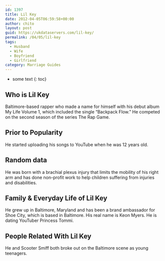 ```yaml
---
id: 1397
title: Lil Key
date: 2012-04-05T06:59:58+00:00
author: chito
layout: post
guid: https://ukdataservers.com/lil-key/
permalink: /04/05/lil-key
tags:
  - Husband
  - Wife
  - Boyfriend
  - Girlfriend
category: Marriage Guides
---
```


* some text
{: toc}
          
          
## Who is  Lil Key
                  
                  
                  
Baltimore-based rapper who made a name for himself with his debut album My Life Volume 1, which included the single &#8220;Backpack Flow.&#8221; He competed on the second season of the series The Rap Game. 
                  
                
                
                
## Prior to Popularity 
                  
                  
                  
He started uploading his songs to YouTube when he was 12 years old. 
                  
                
                
                
## Random data 
                  
                  
                  
He was born with a brachial plexus injury that limits the mobility of his right arm and has done non-profit work to help children suffering from injuries and disabilities. 
                  
                
                
                
## Family & Everyday Life of Lil Key
                  
                  
                  
He grew up in Baltimore, Maryland and has been a brand ambassador for Shoe City, which is based in Baltimore. His real name is Keon Myers. He is dating YouTuber Princess Tommi.
                  
                
                
                
## People Related With  Lil Key
                  
                  
                  
He and Scooter Smiff both broke out on the Baltimore scene as young teenagers. 
                  
                
              
            
          
          
          
    
    
  
